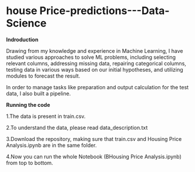 # house Price-predictions---Data-Science

**Indroduction**

Drawing from my knowledge and experience in Machine Learning, I have studied various approaches to solve ML problems, including selecting relevant columns, addressing missing data, repairing categorical columns, testing data in various ways based on our initial hypotheses, and utilizing modules to forecast the result.

In order to manage tasks like preparation and output calculation for the test data, I also built a pipeline.

**Running the code**

  1.The data is present in train.csv.
  
  2.To understand the data, please read data_description.txt
  
  3.Download the repository, making sure that train.csv and Housing Price Analysis.ipynb are in the same folder.
  
  4.Now you can run the whole Notebook (BHousing Price Analysis.ipynb) from top to bottom.
